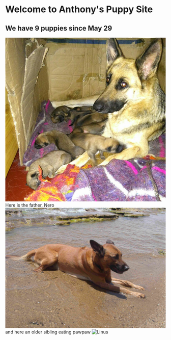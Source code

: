 # Welcome to Anthony's Puppy Site
## We have 9 puppies since May 29
![Bella with nine](./BellaWithNinePuppies.JPG)
Here is the father, Nero
![Nero](./Nero.JPG)
and here an older sibling eating pawpaw
![Linus]()
